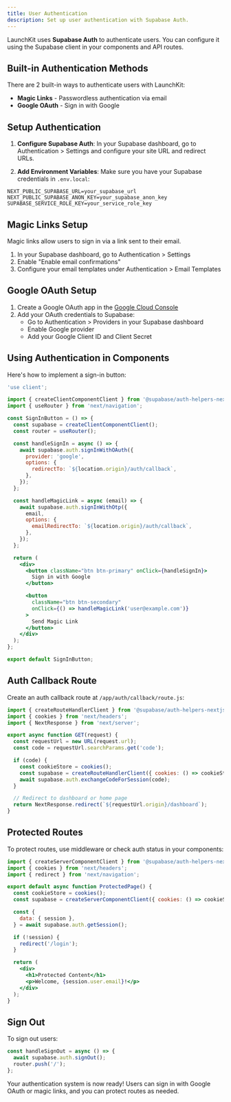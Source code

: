 ```yaml
---
title: User Authentication
description: Set up user authentication with Supabase Auth.
---
```


LaunchKit uses **Supabase Auth** to authenticate users. You can configure it using the Supabase client in your components and API routes.

## Built-in Authentication Methods

There are 2 built-in ways to authenticate users with LaunchKit:

- **Magic Links** - Passwordless authentication via email
- **Google OAuth** - Sign in with Google

## Setup Authentication

1. **Configure Supabase Auth**: In your Supabase dashboard, go to Authentication > Settings and configure your site URL and redirect URLs.

2. **Add Environment Variables**: Make sure you have your Supabase credentials in `.env.local`:

```shell
NEXT_PUBLIC_SUPABASE_URL=your_supabase_url
NEXT_PUBLIC_SUPABASE_ANON_KEY=your_supabase_anon_key
SUPABASE_SERVICE_ROLE_KEY=your_service_role_key
```

## Magic Links Setup

Magic links allow users to sign in via a link sent to their email.

1. In your Supabase dashboard, go to Authentication > Settings
2. Enable "Enable email confirmations"
3. Configure your email templates under Authentication > Email Templates

## Google OAuth Setup

1. Create a Google OAuth app in the [Google Cloud Console](https://console.cloud.google.com/)
2. Add your OAuth credentials to Supabase:
   - Go to Authentication > Providers in your Supabase dashboard
   - Enable Google provider
   - Add your Google Client ID and Client Secret

## Using Authentication in Components

Here's how to implement a sign-in button:

```jsx
'use client';

import { createClientComponentClient } from '@supabase/auth-helpers-nextjs';
import { useRouter } from 'next/navigation';

const SignInButton = () => {
  const supabase = createClientComponentClient();
  const router = useRouter();

  const handleSignIn = async () => {
    await supabase.auth.signInWithOAuth({
      provider: 'google',
      options: {
        redirectTo: `${location.origin}/auth/callback`,
      },
    });
  };

  const handleMagicLink = async (email) => {
    await supabase.auth.signInWithOtp({
      email,
      options: {
        emailRedirectTo: `${location.origin}/auth/callback`,
      },
    });
  };

  return (
    <div>
      <button className="btn btn-primary" onClick={handleSignIn}>
        Sign in with Google
      </button>

      <button
        className="btn btn-secondary"
        onClick={() => handleMagicLink('user@example.com')}
      >
        Send Magic Link
      </button>
    </div>
  );
};

export default SignInButton;
```

## Auth Callback Route

Create an auth callback route at `/app/auth/callback/route.js`:

```javascript
import { createRouteHandlerClient } from '@supabase/auth-helpers-nextjs';
import { cookies } from 'next/headers';
import { NextResponse } from 'next/server';

export async function GET(request) {
  const requestUrl = new URL(request.url);
  const code = requestUrl.searchParams.get('code');

  if (code) {
    const cookieStore = cookies();
    const supabase = createRouteHandlerClient({ cookies: () => cookieStore });
    await supabase.auth.exchangeCodeForSession(code);
  }

  // Redirect to dashboard or home page
  return NextResponse.redirect(`${requestUrl.origin}/dashboard`);
}
```

## Protected Routes

To protect routes, use middleware or check auth status in your components:

```jsx
import { createServerComponentClient } from '@supabase/auth-helpers-nextjs';
import { cookies } from 'next/headers';
import { redirect } from 'next/navigation';

export default async function ProtectedPage() {
  const cookieStore = cookies();
  const supabase = createServerComponentClient({ cookies: () => cookieStore });

  const {
    data: { session },
  } = await supabase.auth.getSession();

  if (!session) {
    redirect('/login');
  }

  return (
    <div>
      <h1>Protected Content</h1>
      <p>Welcome, {session.user.email}!</p>
    </div>
  );
}
```

## Sign Out

To sign out users:

```jsx
const handleSignOut = async () => {
  await supabase.auth.signOut();
  router.push('/');
};
```

Your authentication system is now ready! Users can sign in with Google OAuth or magic links, and you can protect routes as needed.
